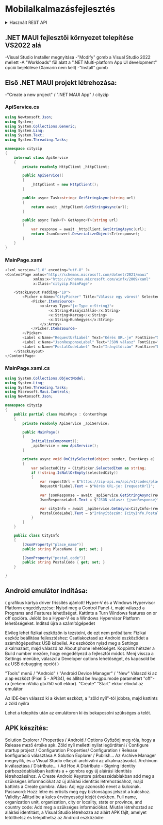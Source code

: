 # Mobilalkalmazásfejlesztés

<details>
<summary>Használt REST API</summary>

```
https://zip-api.eu/api/v1/info/HU-5310
{"country_code":"HU","postal_code":"5310","state":"J\u00e1sz-Nagykun-Szolnok","place_name":"Kis\u00fajsz\u00e1ll\u00e1s","lat":"47.21670000","lng":"20.76670000"}

https://zip-api.eu/api/v1/codes/place_name=HU-Kisújszállás

{"country_code":"HU","state":"J\u00e1sz-Nagykun-Szolnok","place_name":"Kis\u00fajsz\u00e1ll\u00e1s","postal_code":"5310","lat":"47.21670000","lng":"20.76670000"}
```
</details>


## .NET MAUI fejlesztői környezet telepítése VS2022 alá
-Visual Studio Installer megnyitása
-"Modify" gomb a Visual Studio 2022 mellett
-A "Workloads" fül alatt a ".NET Multi-platform App UI development" opció bejelölése (Xamarin nem kell)
-"Install" gomb

## Első .NET MAUI projekt létrehozása:
-"Create a new project" / ".NET MAUI App" / cityzip

### ApiService.cs
```c#
using Newtonsoft.Json;
using System;
using System.Collections.Generic;
using System.Linq;
using System.Text;
using System.Threading.Tasks;

namespace cityzip
{
    internal class ApiService
    {
        private readonly HttpClient _httpClient;

        public ApiService()
        {
            _httpClient = new HttpClient();
        }

        public async Task<string> GetStringAsync(string url)
        {
            return await _httpClient.GetStringAsync(url);
        }

        public async Task<T> GetAsync<T>(string url)
        {
            var response = await _httpClient.GetStringAsync(url);
            return JsonConvert.DeserializeObject<T>(response);
        }
    }
}
```

### MainPage.xaml
```c#
<?xml version="1.0" encoding="utf-8" ?>
<ContentPage xmlns="http://schemas.microsoft.com/dotnet/2021/maui"
             xmlns:x="http://schemas.microsoft.com/winfx/2009/xaml"
             x:Class="cityzip.MainPage">

    <StackLayout Padding="10">
        <Picker x:Name="CityPicker" Title="Válassz egy várost" SelectedIndexChanged="OnCitySelected">
            <Picker.ItemsSource>
                <x:Array Type="{x:Type x:String}">
                    <x:String>Kisújszállás</x:String>
                    <x:String>Karcag</x:String>
                    <x:String>Kunhegyes</x:String>
                </x:Array>
            </Picker.ItemsSource>
        </Picker>
        <Label x:Name="RequestUrlLabel" Text="Kérés URL-je" FontSize="Small" HorizontalOptions="Center" VerticalOptions="CenterAndExpand" />
        <Label x:Name="JsonResponseLabel" Text="JSON válasz" FontSize="Small" HorizontalOptions="Center" VerticalOptions="CenterAndExpand" />
        <Label x:Name="PostalCodeLabel" Text="Irányítószám" FontSize="Large" HorizontalOptions="Center" VerticalOptions="CenterAndExpand" />
    </StackLayout>
</ContentPage>
```

### MainPage.xaml.cs

```c#
using System.Collections.ObjectModel;
using System.Linq;
using System.Threading.Tasks;
using Microsoft.Maui.Controls;
using Newtonsoft.Json;

namespace cityzip
{
    public partial class MainPage : ContentPage
    {
        private readonly ApiService _apiService;

        public MainPage()
        {
            InitializeComponent();
            _apiService = new ApiService();
        }

        private async void OnCitySelected(object sender, EventArgs e)
        {
            var selectedCity = CityPicker.SelectedItem as string;
            if (!string.IsNullOrEmpty(selectedCity))
            {
                var requestUrl = $"https://zip-api.eu/api/v1/codes/place_name=HU-{selectedCity}";
                RequestUrlLabel.Text = $"Kérés URL-je: {requestUrl}";
                
                var jsonResponse = await _apiService.GetStringAsync(requestUrl);
                JsonResponseLabel.Text = $"JSON válasz: {jsonResponse}";

                var cityInfo = await _apiService.GetAsync<CityInfo>(requestUrl);
                PostalCodeLabel.Text = $"Irányítószám: {cityInfo.PostalCode}";
            }
        }
    }

    public class CityInfo
    {
        [JsonProperty("place_name")]
        public string PlaceName { get; set; }

        [JsonProperty("postal_code")]
        public string PostalCode { get; set; }
    }

}
```


## Android emulátor indítása:
(
grafikus kártya driver frissítés ajánlott!
Hyper-V és a Windows Hypervisor Platform engedélyezése:
Nyisd meg a Control Panel-t, majd válaszd a Programs and Features lehetőséget.
Kattints a Turn Windows features on or off opcióra.
Jelöld be a Hyper-V és a Windows Hypervisor Platform lehetőségeket.
Indítsd újra a számítógépedet

Elvileg lehet fizikai eszközön is tezstelni, de ezt nem próbáltam:
Fizikai eszköz beállítása fejlesztéshez:
Csatlakoztasd az Android eszközödet a számítógépedhez USB kábellel.
Az eszközön nyisd meg a Settings alkalmazást, majd válaszd az About phone lehetőséget.
Koppints hétszer a Build number mezőre, hogy engedélyezd a fejlesztői módot.
Menj vissza a Settings menübe, válaszd a Developer options lehetőséget, és kapcsold be az USB debugging opciót
)


"Tools" menü / "Android" / "Android Device Manager" / "New"
Válaszd ki az alap eszközt (Pixel 5 - API34), és állítsd be hw.gpo.mode paramétert "off"-ra (nekem nVidia gtx750 volt ekkor).
"Create"
"Start" ekkor elindul az emulátor

Az IDE-ben válaszd ki a kívánt eszközt, a "zöld nyíl"-tól jobbra, majd kattints a zöld nyílra

Lehet a telepítés után az emulátoron ki és bekapcsolni szükséges a telót.


## APK készítés:

Solution Explorer / Properties / Android / Options
Győződj meg róla, hogy a Release mező értéke apk.
Zöld nyíl melletti nyilat legördíteni /  Configure startup project / Configuration Properties/ Configuration / Release konfiguráció választása
A Solution Explorer / Publish...
Az Archive Manager megnyílik, és a Visual Studio elkezdi archiválni az alkalmazásodat.
Archívum kiválasztása / Distribute... / Ad Hoc
A Distribute - Signing Identity párbeszédablakban kattints a + gombra egy új aláírási identitás létrehozásához.
A Create Android Keystore párbeszédablakban add meg a szükséges információkat az új aláírási identitás létrehozásához, majd kattints a Create gombra.
Alias: Adj egy azonosító nevet a kulcsnak.
Password: Hozz létre és erősíts meg egy biztonságos jelszót a kulcshoz.
Validity: Állítsd be a kulcs érvényességi idejét években.
Full name, organization unit, organization, city or locality, state or province, and country code: Add meg a szükséges információkat.
Miután létrehoztad az aláírási identitást, a Visual Studio létrehozza az aláírt APK fájlt, amelyet letölthetsz és telepíthetsz az Android eszközödre


